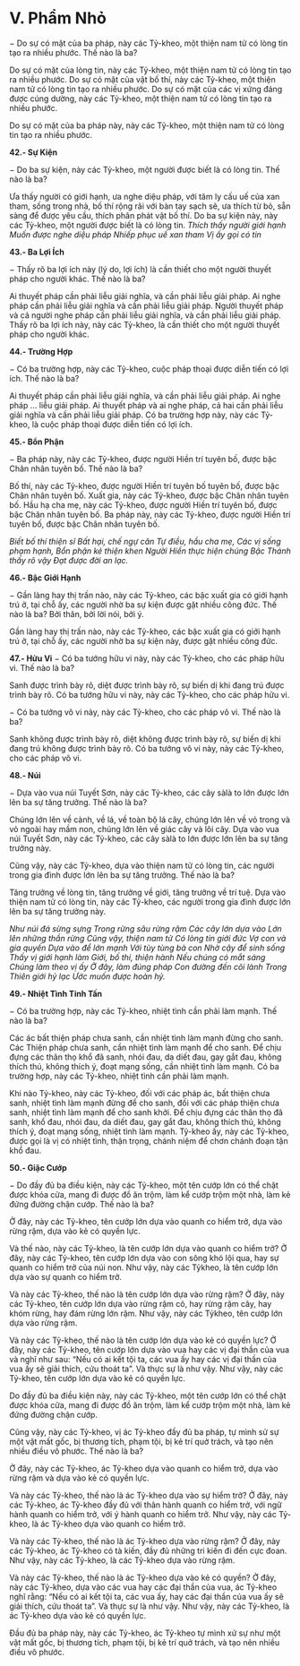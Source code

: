 # V. Phẩm Nhỏ



− Do sự có mặt của ba pháp, này các Tỷ-kheo, một thiện nam tử có lòng tin tạo ra nhiều phước. Thế nào
là ba?

Do sự có mặt của lòng tin, này các Tỷ-kheo, một thiện nam tử có lòng tin tạo ra nhiều phước. Do sự có
mặt của vật bố thí, này các Tỷ-kheo, một thiện nam tử có lòng tin tạo ra nhiều phước. Do sự có mặt của
các vị xứng đáng được cúng dường, này các Tỷ-kheo, một thiện nam tử có lòng tin tạo ra nhiều phước.

Do sự có mặt của ba pháp này, này các Tỷ-kheo, một thiện nam tử có lòng tin tạo ra nhiều phước.

**42.- Sự Kiện**

− Do ba sự kiện, này các Tỷ-kheo, một người được biết là có lòng tin. Thế nào là ba?

Ưa thấy người có giới hạnh, ưa nghe diệu pháp, với tâm ly cấu uế của xan tham, sống trong nhà, bố thí
rộng rãi với bàn tay sạch sẽ, ưa thích từ bỏ, sẵn sàng để được yêu cầu, thích phân phát vật bố thí. Do ba
sự kiện này, này các Tỷ-kheo, một người được biết là có lòng tin.
_Thích thấy người giới hạnh_
_Muốn được nghe diệu pháp_
_Nhiếp phục uế xan tham_
_Vị ấy gọi có tin_

**43.- Ba Lợi Ích**

− Thấy rõ ba lợi ích này (lý do, lợi ích) là cần thiết cho một người thuyết pháp cho người khác. Thế nào
là ba?

Ai thuyết pháp cần phải liễu giải nghĩa, và cần phải liễu giải pháp. Ai nghe pháp cần phải liễu giải nghĩa
và cần phải liễu giải pháp. Người thuyết pháp và cả người nghe pháp cần phải liễu giải nghĩa, và cần
phải liễu giải pháp. Thấy rõ ba lợi ích này, này các Tỷ-kheo, là cần thiết cho một người thuyết pháp cho
người khác.

**44.- Trường Hợp**

− Có ba trường hợp, này các Tỷ-kheo, cuộc pháp thoại được diễn tiến có lợi ích. Thế nào là ba?

Ai thuyết pháp cần phải liễu giải nghĩa, và cần phải liễu giải pháp. Ai nghe pháp ... liễu giải pháp. Ai
thuyết pháp và ai nghe pháp, cả hai cần phải liễu giải nghĩa và cần phải liễu giải pháp. Có ba trường hợp
này, này các Tỷ-kheo, là cuộc pháp thoại được diễn tiến có lợi ích.

**45.- Bổn Phận**

− Ba pháp này, này các Tỷ-kheo, được người Hiền trí tuyên bố, được bậc Chân nhân tuyên bố. Thế nào
là ba?

Bố thí, này các Tỷ-kheo, được người Hiền trí tuyên bố tuyên bố, được bậc Chân nhân tuyên bố. Xuất
gia, này các Tỷ-kheo, được bậc Chân nhân tuyên bố. Hầu hạ cha mẹ, này các Tỷ-kheo, được người Hiền
trí tuyên bố, được bậc Chân nhân tuyên bố. Ba pháp này, này các Tỷ-kheo, được người Hiền trí tuyên
bố, được bậc Chân nhân tuyên bố.

_Biết bố thí thiện sĩ_
_Bất hại, chế ngự căn_
_Tự điều, hầu cha mẹ,_
_Các vị sống phạm hạnh,_
_Bổn phận kẻ thiện khen_
_Người Hiền thực hiện chúng_
_Bậc Thánh thấy rõ vậy_
_Ðạt được đời an lạc._

**46.- Bậc Giới Hạnh**

− Gần làng hay thị trấn nào, này các Tỷ-kheo, các bậc xuất gia có giới hạnh trú ở, tại chỗ ấy, các người
nhờ ba sự kiện được gặt nhiều công đức. Thế nào là ba? Bởi thân, bởi lời nói, bởi ý.

Gần làng hay thị trấn nào, này các Tỷ-kheo, các bậc xuất gia có giới hạnh trú ở, tại chỗ ấy, các người
nhờ ba sự kiện này, được gặt nhiều công đức.

**47.- Hửu Vi**
− Có ba tướng hữu vi này, này các Tỷ-kheo, cho các pháp hữu vi. Thế nào là ba?

Sanh được trình bày rõ, diệt được trình bày rõ, sự biến dị khi đang trú được trình bày rõ. Có ba tướng
hữu vi này, này các Tỷ-kheo, cho các pháp hữu vi.

− Có ba tướng vô vi này, này các Tỷ-kheo, cho các pháp vô vi. Thế nào là ba?

Sanh không được trình bày rõ, diệt không được trình bày rõ, sự biến dị khi đang trú không được trình
bày rõ. Có ba tướng vô vi này, này các Tỷ-kheo, cho các pháp vô vi.

**48.- Núi**

− Dựa vào vua núi Tuyết Sơn, này các Tỷ-kheo, các cây sàlà to lớn được lớn lên ba sự tăng trưởng. Thế
nào là ba?

Chúng lớn lên về cành, về lá, về toàn bộ lá cây, chúng lớn lên về vỏ trong và vỏ ngoài hay mầm non,
chúng lớn lên về giác cây và lõi cây. Dựa vào vua núi Tuyết Sơn, này các Tỷ-kheo, các cây sàlà to lớn
được lớn lên ba sự tăng trưởng này.

Cũng vậy, này các Tỷ-kheo, dựa vào thiện nam tử có lòng tin, các người trong gia đình được lớn lên ba
sự tăng trưởng. Thế nào là ba?

Tăng trưởng về lòng tin, tăng trưởng về giới, tăng trưởng về trí tuệ. Dựa vào thiện nam tử có lòng tin,
này các Tỷ-kheo, các người trong gia đình được lớn lên ba sự tăng trưởng này.

_Như núi đá sừng sựng_
_Trong rừng sâu rừng rậm_
_Các cây lớn dựa vào_
_Lớn lên những thần rừng_
_Cũng vậy, thiện nam tử_
_Có lòng tin giới đức_
_Vợ con và gia quyến_
_Dựa vào để lớn mạnh_
_Với tùy tùng bà con_
_Nhờ cậy để sinh sống_
_Thấy vị giới hạnh làm_
_Giới, bố thí, thiện hành_
_Nếu chúng có mắt sáng_
_Chúng làm theo vị ấy_
_Ở đây, làm đúng pháp_
_Con đường đến cõi lành_
_Trong Thiên giới hỷ lạc_
_Ước muốn được hoàn hỷ._

**49.- Nhiệt Tình Tinh Tấn**

− Có ba trường hợp, này các Tỷ-kheo, nhiệt tình cần phải làm mạnh. Thế nào là ba?

Các ác bất thiện pháp chưa sanh, cần nhiệt tình làm mạnh đừng cho sanh. Các Thiện pháp chưa sanh,
cần nhiệt tình làm mạnh để cho sanh. Ðể chịu đựng các thân thọ khổ đã sanh, nhói đau, da diết đau, gay
gắt đau, không thích thú, không thích ý, đoạt mạng sống, cần nhiệt tình làm mạnh. Có ba trường hợp,
này các Tỷ-kheo, nhiệt tình cần phải làm mạnh.

Khi nào Tỷ-kheo, này các Tỷ-kheo, đối với các pháp ác, bất thiện chưa sanh, nhiệt tình làm mạnh đừng
để cho sanh, đối với các pháp thiện chưa sanh, nhiệt tình làm mạnh để cho sanh khởi. Ðể chịu đựng các
thân thọ đã sanh, khổ đau, nhói đau, da diết đau, gay gắt đau, không thích thú, không thích ý, đoạt mạng
sống, nhiệt tình làm mạnh. Tỷ-kheo ấy, này các Tỷ-kheo, được gọi là vị có nhiệt tình, thận trọng, chánh
niệm để chơn chánh đoạn tận khổ đau.

**50.- Giặc Cướp**

− Do đầy đủ ba điều kiện, này các Tỷ-kheo, một tên cướp lớn có thể chặt được khóa cửa, mang đi được
đồ ăn trộm, làm kể cướp trộm một nhà, làm kẻ đứng đường chận cướp. Thế nào là ba?

Ở đây, này các Tỷ-kheo, tên cướp lớn dựa vào quanh co hiểm trở, dựa vào rừng rậm, dựa vào kẻ có
quyền lực.

Và thế nào, này các Tỷ-kheo, là tên cướp lớn dựa vào quanh co hiểm trở? Ở đây, này các Tỷ-kheo, tên
cướp lớn dựa vào con sông khó lội qua, hay sự quanh co hiểm trở của núi non. Như vậy, này các Tỷkheo, là tên cướp lớn dựa vào sự quanh co hiểm trở.

Và này các Tỷ-kheo, thế nào là tên cướp lớn dựa vào rừng rậm? Ở đây, này các Tỷ-kheo, tên cướp lớn
dựa vào rừng rậm cỏ, hay rừng rậm cây, hay khóm rừng, hay đám rừng lớn rậm. Như vậy, này các Tỷkheo, tên cướp lớn dựa vào rừng rậm.

Và này các Tỷ-kheo, thế nào là tên cướp lớn dựa vào kẻ có quyền lực? Ở đây, này các Tỷ-kheo, tên
cướp lớn dựa vào vua hay các vị đại thần của vua và nghĩ như sau: “Nếu có ai kết tội ta, các vua ấy hay
các vị đại thần của vua ấy sẽ giải thích, cứu thoát ta”. Và thực sự là như vậy. Như vậy, này các Tỷ-kheo,
tên cướp lớn dựa vào kẻ có quyền lực.

Do đầy đủ ba điều kiện này, này các Tỷ-kheo, một tên cướp lớn có thể chặt được khóa cửa, mang đi
được đồ ăn trộm, làm kể cướp trộm một nhà, làm kẻ đứng đường chận cướp.

Cũng vậy, này các Tỷ-kheo, vị ác Tỷ-kheo đầy đủ ba pháp, tự mình sử sự một vật mất gốc, bị thương
tích, phạm tội, bị kẻ trí quở trách, và tạo nên nhiều điều vô phước. Thế nào là ba?

Ở đây, này các Tỷ-kheo, ác Tỷ-kheo dựa vào quanh co hiểm trở, dựa vào rừng rậm và dựa vào kẻ có
quyền lực.

Và này các Tỷ-kheo, thế nào là ác Tỷ-kheo dựa vào sự hiểm trở? Ở đây, này các Tỷ-kheo, ác Tỷ-kheo
đầy đủ với thân hành quanh co hiểm trở, với ngữ hành quanh co hiểm trở, với ý hành quanh co hiểm trở.
Như vậy, này các Tỷ-kheo, là ác Tỷ-kheo dựa vào quanh co hiểm trở.

Và này các Tỷ-kheo, thế nào là ác Tỷ-kheo dựa vào rừng rậm? Ở đây, này các Tỷ-kheo, ác Tỷ-kheo có
tà kiến, đầy đủ những tri kiến đi đến cực đoan. Như vậy, này các Tỷ-kheo, là các Tỷ-kheo dựa vào rừng
rậm.

Và này các Tỷ-kheo, thế nào là ác Tỷ-kheo dựa vào kẻ có quyền? Ở đây, này các Tỷ-kheo, dựa vào các
vua hay các đại thần của vua, ác Tỷ-kheo nghĩ rằng: “Nếu có ai kết tội ta, các vua ấy, hay các đại thần
của vua ấy sẽ giải thích, cứu thoát ta”. Và thực sự là như vậy. Như vậy, này các Tỷ-kheo, là ác Tỷ-kheo
dựa vào kẻ có quyền lực.

Ðầu đủ ba pháp này, này các Tỷ-kheo, ác Tỷ-kheo tự mình xử sự như một vật mất gốc, bị thương tích,
phạm tội, bị kẻ trí quở trách, và tạo nên nhiều điều vô phước.


